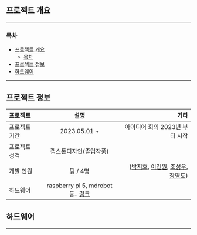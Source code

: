 ## 프로젝트 개요
---
### 목차
- [프로젝트 개요](#프로젝트-개요)
  - [목차](#목차)
- [프로젝트 정보](#프로젝트-정보)
- [하드웨어](#하드웨어)

---
## 프로젝트 정보

|프로젝트| 설명 | 기타 |
|:---|:---:| ---:|
| 프로젝트 기간| 2023.05.01 ~ | 아이디어 회의 2023년 부터 시작 |
| 프로젝트 성격 | 캡스톤디자인(졸업작품) | |
| 개발 인원 | 팀 / 4명 | ([박지호](https://github.com/JJo-0), [이건원](https://github.com/leegunwon),  [조성우](https://github.com/), [장영도](https://github.com/)) |
| 하드웨어 | raspberry pi 5, mdrobot 등.. [링크](##하드웨어) | |


## 하드웨어
---




